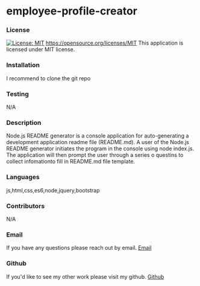 # employee-profile-creator
   
  ### License
  [![License: MIT](https://img.shields.io/badge/License-MIT-yellow.svg)](https://opensource.org/licenses/MIT)
  https://opensource.org/licenses/MIT
  This application is licensed under MIT license.
  ### Installation
  I recommend to clone the git repo
  ### Testing
  N/A
  ### Description
  Node.js README generator is a console application for auto-generating a development application readme file (README.md). A user of the Node.js README generator initiates the program in the console using node index.js. The application will then prompt the user through a series o questins to collect infomationto fill in  README.md file template.
  ### Languages
  js,html,css,es6,node,jquery,bootstrap
  ### Contributors
  N/A
  ### Email
  If you have any questions please reach out by email. 
  [Email](shuklaprerana01@gmail.com)
  
  ### Github
  If you'd like to see my other work please visit my github.
  [Github](https://github.com/Pshukla)
   
